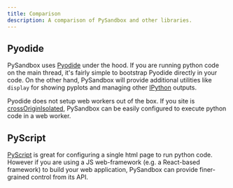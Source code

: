 ```yaml
---
title: Comparison
description: A comparison of PySandbox and other libraries.
---
```


## Pyodide

PySandbox uses [Pyodide](https://github.com/pyodide/pyodide) under the hood. If you are running python code on the main thread, it's fairly simple to bootstrap Pyodide directly in your code. On the other hand, PySandbox will provide additional utilities like `display` for showing pyplots and managing other [IPython](https://ipython.readthedocs.io/en/stable/config/integrating.html) outputs.

Pyodide does not setup web workers out of the box. If you site is [crossOriginIsolated](https://web.dev/coop-coep/), PySandbox can be easily configured to execute python code in a web worker.

## PyScript

[PyScript](https://pyscript.net/) is great for configuring a single html page to run python code. However if you are using a JS web-framework (e.g. a React-based framework) to build your web application, PySandbox can provide finer-grained control from its API.
